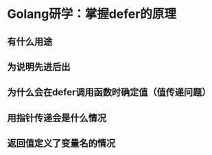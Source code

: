 # Golang研学：掌握defer的原理



## 有什么用途

## 为说明先进后出

## 为什么会在defer调用函数时确定值（值传递问题）

## 用指针传递会是什么情况

## 返回值定义了变量名的情况